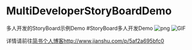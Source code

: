 # MultiDeveloperStoryBoardDemo
多人开发的StoryBoard示例Demo
#StoryBoard多人开发Demo
![png](https://github.com/WangGuibin/WGBMultiDeveloperStoryBoardDemo/blob/master/多个StoryBoard/屏幕快照%202016-03-28%2011.43.07.png)
![GIF](https://github.com/WangGuibin/WGBMultiDeveloperStoryBoardDemo/blob/master/多个StoryBoard/StoryBoard.gif)

详情请前往[简书个人博客](http://www.jianshu.com/p/5af2a695bfc0)http://www.jianshu.com/p/5af2a695bfc0

